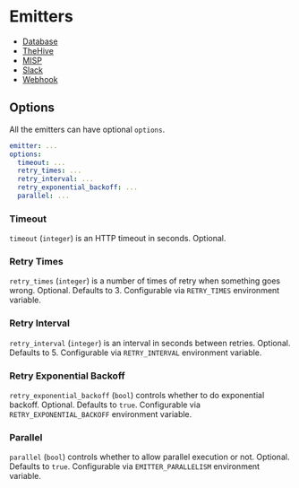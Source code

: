 # Emitters

- [Database](database.md)
- [TheHive](hive.md)
- [MISP](misp.md)
- [Slack](slack.md)
- [Webhook](webhook.md)

## Options

All the emitters can have optional `options`.

```yaml
emitter: ...
options:
  timeout: ...
  retry_times: ...
  retry_interval: ...
  retry_exponential_backoff: ...
  parallel: ...
```

### Timeout

`timeout` (`integer`) is an HTTP timeout in seconds. Optional.

### Retry Times

`retry_times` (`integer`) is a number of times of retry when something goes wrong. Optional. Defaults to 3. Configurable via `RETRY_TIMES` environment variable.

### Retry Interval

`retry_interval` (`integer`) is an interval in seconds between retries. Optional. Defaults to 5. Configurable via `RETRY_INTERVAL` environment variable.

### Retry Exponential Backoff

`retry_exponential_backoff` (`bool`) controls whether to do exponential backoff. Optional. Defaults to `true`. Configurable via `RETRY_EXPONENTIAL_BACKOFF` environment variable.

### Parallel

`parallel` (`bool`) controls whether to allow parallel execution or not. Optional. Defaults to `true`. Configurable via `EMITTER_PARALLELISM` environment variable.

